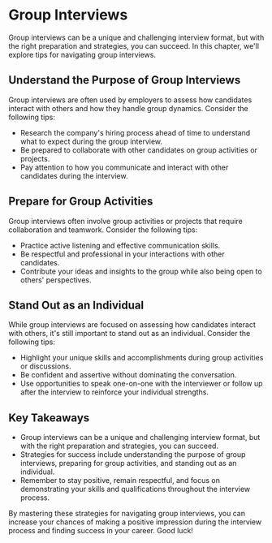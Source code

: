 Group Interviews
=======================================================================

Group interviews can be a unique and challenging interview format, but with the right preparation and strategies, you can succeed. In this chapter, we'll explore tips for navigating group interviews.

Understand the Purpose of Group Interviews
------------------------------------------

Group interviews are often used by employers to assess how candidates interact with others and how they handle group dynamics. Consider the following tips:

* Research the company's hiring process ahead of time to understand what to expect during the group interview.
* Be prepared to collaborate with other candidates on group activities or projects.
* Pay attention to how you communicate and interact with other candidates during the interview.

Prepare for Group Activities
----------------------------

Group interviews often involve group activities or projects that require collaboration and teamwork. Consider the following tips:

* Practice active listening and effective communication skills.
* Be respectful and professional in your interactions with other candidates.
* Contribute your ideas and insights to the group while also being open to others' perspectives.

Stand Out as an Individual
--------------------------

While group interviews are focused on assessing how candidates interact with others, it's still important to stand out as an individual. Consider the following tips:

* Highlight your unique skills and accomplishments during group activities or discussions.
* Be confident and assertive without dominating the conversation.
* Use opportunities to speak one-on-one with the interviewer or follow up after the interview to reinforce your individual strengths.

Key Takeaways
-------------

* Group interviews can be a unique and challenging interview format, but with the right preparation and strategies, you can succeed.
* Strategies for success include understanding the purpose of group interviews, preparing for group activities, and standing out as an individual.
* Remember to stay positive, remain respectful, and focus on demonstrating your skills and qualifications throughout the interview process.

By mastering these strategies for navigating group interviews, you can increase your chances of making a positive impression during the interview process and finding success in your career. Good luck!

